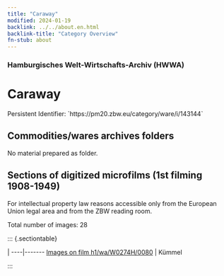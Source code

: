 ```yaml
---
title: "Caraway"
modified: 2024-01-19
backlink: ../../about.en.html
backlink-title: "Category Overview"
fn-stub: about
---
```


### Hamburgisches Welt-Wirtschafts-Archiv (HWWA)

# Caraway

<div class="hint">Persistent Identifier: `https://pm20.zbw.eu/category/ware/i/143144`</div>







## Commodities/wares archives folders





No material prepared as folder.



<a id="filmsections" />

## Sections of digitized microfilms (1st filming 1908-1949)

<p>For intellectual property law reasons accessible only from the European Union legal area and from the ZBW reading room.</p>



<p>Total number of images: 28</p>




::: {.sectiontable}

 | 
----|-------
<a class="btn" href="https://pm20.zbw.eu/film/h1/wa/W0274H/0080" rel="nofollow">Images on film h1/wa/W0274H/0080</a> | Kümmel


:::
















